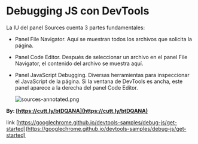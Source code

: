 # Debugging JS con DevTools

La IU del panel Sources cuenta 3 partes fundamentales:

-   Panel File Navigator. Aquí se muestran todos los archivos que solicita la página.
-   Panel Code Editor. Después de seleccionar un archivo en el panel File Navigator, el contenido del archivo se muestra aquí.
-   Panel JavaScript Debugging. Diversas herramientas para inspeccionar el JavaScript de la página. Si la ventana de DevTools es ancha, este panel aparece a la derecha del panel Code Editor.  
    
    ![sources-annotated.png](https://static.platzi.com/media/user_upload/sources-annotated-126758ec-103a-4af6-b136-f42826d5915e.jpg)

**By: [https://cutt.ly/btDQANA](https://cutt.ly/btDQANA)**

link [https://googlechrome.github.io/devtools-samples/debug-js/get-started](https://googlechrome.github.io/devtools-samples/debug-js/get-started)